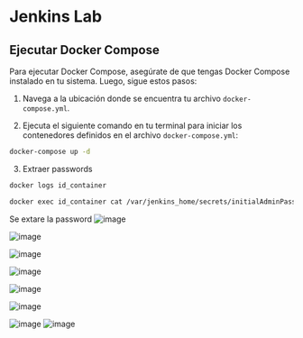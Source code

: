 # Jenkins Lab

## Ejecutar Docker Compose

Para ejecutar Docker Compose, asegúrate de que tengas Docker Compose instalado en tu sistema. Luego, sigue estos pasos:

1. Navega a la ubicación donde se encuentra tu archivo `docker-compose.yml`.

2. Ejecuta el siguiente comando en tu terminal para iniciar los contenedores definidos en el archivo `docker-compose.yml`:

```bash
docker-compose up -d
```

3. Extraer passwords

```bash
docker logs id_container
```

```bash
docker exec id_container cat /var/jenkins_home/secrets/initialAdminPassword
```

Se extare la password 
![image](https://github.com/user-attachments/assets/462193fc-7fe7-434c-ab43-11720bded6a8)


![image](https://github.com/user-attachments/assets/2f8740ce-a323-4046-be1a-abc5fd482349)

![image](https://github.com/user-attachments/assets/43030017-b84a-4194-bd50-13259d668b4a)

![image](https://github.com/user-attachments/assets/dbe60c77-242f-4efb-accc-ae87bc0c3580)

![image](https://github.com/user-attachments/assets/210acca9-6e9e-4a31-a3ba-cc857877d01e)

![image](https://github.com/user-attachments/assets/99443038-6abd-452d-acee-ddabcba3aaed)

![image](https://github.com/user-attachments/assets/43ab3b6e-584f-4d4a-ac29-0793ff1e4627)
![image](https://github.com/user-attachments/assets/969ae8e1-6154-4f32-b16f-c498621cff77)






